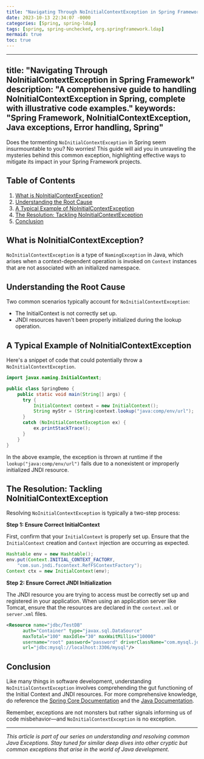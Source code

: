 ```yaml
---
title: "Navigating Through NoInitialContextException in Spring Framework"
date: 2023-10-13 22:34:07 -0000
categories: [Spring, spring-ldap]
tags: [spring, spring-unchecked, org.springframework.ldap]
mermaid: true
toc: true
---
```


---
title: "Navigating Through NoInitialContextException in Spring Framework"
description: "A comprehensive guide to handling NoInitialContextException in Spring, complete with illustrative code examples."
keywords: "Spring Framework, NoInitialContextException, Java exceptions, Error handling, Spring"
---


Does the tormenting `NoInitialContextException` in Spring seem insurmountable to you? No worries! This guide will aid you in unraveling the mysteries behind this common exception, highlighting effective ways to mitigate its impact in your Spring Framework projects.

## Table of Contents
1. [What is NoInitialContextException?](#what_is_NoInitialContextException)
2. [Understanding the Root Cause](#understanding_the_root_cause)
3. [A Typical Example of NoInitialContextException](#a_typical_example)
4. [The Resolution: Tackling NoInitialContextException](#the_resolution)
5. [Conclusion](#conclusion)

## What is NoInitialContextException?<a id='what_is_NoInitialContextException'></a>
`NoInitialContextException` is a type of `NamingException` in Java, which arises when a context-dependent operation is invoked on `Context` instances that are not associated with an initialized namespace.

## Understanding the Root Cause<a id='understanding_the_root_cause'></a>
Two common scenarios typically account for `NoInitialContextException`:

- The InitialContext is not correctly set up.
- JNDI resources haven't been properly initialized during the lookup operation.

## A Typical Example of NoInitialContextException<a id='a_typical_example'></a>
Here's a snippet of code that could potentially throw a `NoInitialContextException`.

```java
import javax.naming.InitialContext;

public class SpringDemo {
    public static void main(String[] args) {
      try {
          InitialContext context = new InitialContext();
          String myStr = (String)context.lookup("java:comp/env/url");
      }
      catch (NoInitialContextException ex) {
          ex.printStackTrace();
      }
    }
}
```
In the above example, the exception is thrown at runtime if the `lookup("java:comp/env/url")` fails due to a nonexistent or improperly initialized JNDI resource.

## The Resolution: Tackling NoInitialContextException<a id='the_resolution'></a>

Resolving `NoInitialContextException` is typically a two-step process:

**Step 1: Ensure Correct InitialContext**

First, confirm that your `InitialContext` is properly set up. Ensure that the `InitialContext` creation and `Context` injection are occurring as expected. 

```java
Hashtable env = new Hashtable();
env.put(Context.INITIAL_CONTEXT_FACTORY,
    "com.sun.jndi.fscontext.RefFSContextFactory");
Context ctx = new InitialContext(env);
```

**Step 2: Ensure Correct JNDI Initialization**

The JNDI resource you are trying to access must be correctly set up and registered in your application. When using an application server like Tomcat, ensure that the resources are declared in the `context.xml` or `server.xml` files.

```xml
<Resource name="jdbc/TestDB"
      auth="Container" type="javax.sql.DataSource"
      maxTotal="100" maxIdle="30" maxWaitMillis="10000"
      username="root" password="password" driverClassName="com.mysql.jdbc.Driver"
      url="jdbc:mysql://localhost:3306/mysql"/>
```

## Conclusion<a id='conclusion'></a>
Like many things in software development, understanding `NoInitialContextException` involves comprehending the gut functioning of the Initial Context and JNDI resources. For more comprehensive knowledge, do reference the [Spring Core Documentation](https://docs.spring.io/spring-framework/docs/current/reference/html/core.html) and the [Java Documentation](https://docs.oracle.com/en/java/javase/14/docs/api/index.html).

Remember, exceptions are not monsters but rather signals informing us of code misbehavior—and `NoInitialContextException` is no exception.

---
*This article is part of our series on understanding and resolving common Java Exceptions. Stay tuned for similar deep dives into other cryptic but common exceptions that arise in the world of Java development.*
